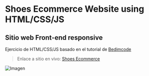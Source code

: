 # Shoes Ecommerce Website using HTML/CSS/JS 
## Sitio web Front-end responsive

Ejercicio de HTML/CSS/JS basado en el tutorial de [Bedimcode](https://youtu.be/-EM4uVJm9qo)

> Enlace a sitio en vivo: [Shoes Ecommerce](https://shoes-ecommerce.vercel.app/)

![Imagen](https://i.ytimg.com/vi/-EM4uVJm9qo/hq720.jpg)
